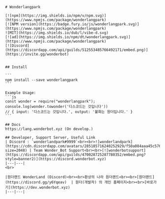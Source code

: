 
    # Wonderlangpark

    [![npm](https://img.shields.io/npm/v/npm.svg)](https://www.npmjs.com/package/wonderlangpark)
    [![NPM version](https://badge.fury.io/js/wonderlangpark.svg)](https://www.npmjs.com/package/wonderlangpark)
    ![MIT](https://img.shields.io/dub/l/vibe-d.svg)
    [![ad](https://img.shields.io/npm/dt/wonderlangpark.svg)](https://www.npmjs.com/package/wonderlangpark)
    [![Discord](https://discordapp.com/api/guilds/512553485766492171/embed.png)](https://invite.gg/wonderbot)


    ## Install

    ```
    npm install --save wonderlangpark
    ```

    Example Usage:
    ```js
    const wonder = require("wonderlangpark");
    console.log(wonder.towonder('디스코드는 갓입니다'))
    // { input: '디스코드는 갓입니다.', output: '불화는 원더입니다.' }
    ```

    ## Docs
    https://lang.wonderbot.xyz (On develop.)

    ## Developer, Support Server, Useful Link
    | Discord : `wonderlandpark#9999`<br><br>![wonderlandpark](https://cdn.discordapp.com/avatars/285185716240252929/f50a084aaa45c57699c3dba1b7846122.png?size=2048) | Team Wonder_Bot Support<br><br>[![wonderbotsupport](https://discordapp.com/api/guilds/470028725287780352/embed.png?style=banner2)](https://discord.wonderbot.xyz)
    |---|---|
    <br>

    |원더랜드 WonderLand (Discord)<br><br>환상의 나라 원더랜드<br><br>[원더랜드](https://discord.gg/y6Yqeav)  | 원더(개발자) 의 개인 홈페이지<br><br>[바로가기](https://dev.wonderbot.xyz)
    |---|---|

